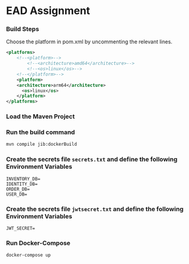 # EAD Assignment

### Build Steps

Choose the platform in pom.xml by uncommenting the relevant lines.

```xml
<platforms>
	<!--<platform>-->
		<!--<architecture>amd64</architecture>-->
		<!--<os>linux</os>-->
	<!--</platform>-->
	<platform>
    <architecture>arm64</architecture>
	  <os>linux</os>
	</platform>
</platforms>
```

### Load the Maven Project

### Run the build command

```bash
mvn compile jib:dockerBuild
```

### Create the secrets file `secrets.txt` and define the following Environment Variables

```
INVENTORY_DB=
IDENTITY_DB=
ORDER_DB=
USER_DB=
```

### Create the secrets file `jwtsecret.txt` and define the following Environment Variables

```
JWT_SECRET=
```

### Run Docker-Compose

```
docker-compose up
```
